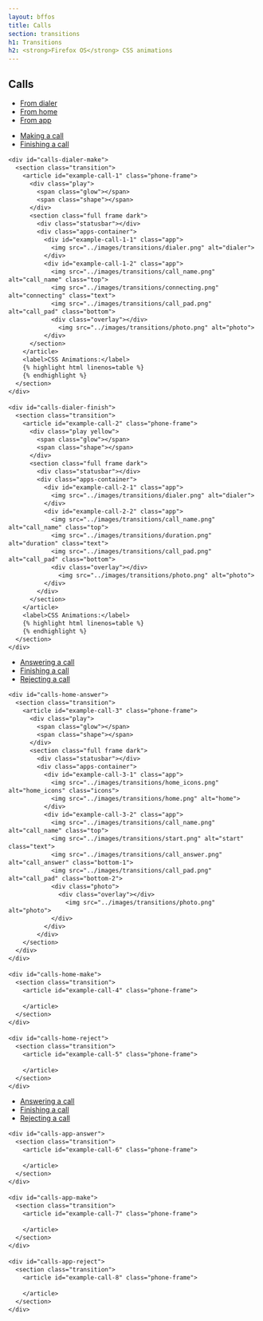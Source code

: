 ```yaml
---
layout: bffos
title: Calls
section: transitions
h1: Transitions
h2: <strong>Firefox OS</strong> CSS animations
---
```


## Calls

<div class="tabs">
  <ul>
    <li><a href="#calls-dialer">From dialer</a></li>
    <li><a href="#calls-home">From home</a></li>
    <li><a href="#calls-app">From app</a></li>
  </ul>

  <div id="calls-dialer" class="tabs">
    <ul>
      <li><a href="#calls-dialer-make">Making a call</a></li>
      <li><a href="#calls-dialer-finish">Finishing a call</a></li>
    </ul>

    <div id="calls-dialer-make">
      <section class="transition">
        <article id="example-call-1" class="phone-frame">
          <div class="play">
            <span class="glow"></span>
            <span class="shape"></span>
          </div>
          <section class="full frame dark">
            <div class="statusbar"></div>
            <div class="apps-container">
              <div id="example-call-1-1" class="app">
                <img src="../images/transitions/dialer.png" alt="dialer">
              </div>
              <div id="example-call-1-2" class="app">
                <img src="../images/transitions/call_name.png" alt="call_name" class="top">
                <img src="../images/transitions/connecting.png" alt="connecting" class="text">
                <img src="../images/transitions/call_pad.png" alt="call_pad" class="bottom">
                <div class="overlay"></div>
                  <img src="../images/transitions/photo.png" alt="photo">
              </div>
          </section>
        </article>
        <label>CSS Animations:</label>
        {% highlight html linenos=table %}
        {% endhighlight %}
      </section>
    </div>

    <div id="calls-dialer-finish">
      <section class="transition">
        <article id="example-call-2" class="phone-frame">
          <div class="play yellow">
            <span class="glow"></span>
            <span class="shape"></span>
          </div>
          <section class="full frame dark">
            <div class="statusbar"></div>
            <div class="apps-container">
              <div id="example-call-2-1" class="app">
                <img src="../images/transitions/dialer.png" alt="dialer">
              </div>
              <div id="example-call-2-2" class="app">
                <img src="../images/transitions/call_name.png" alt="call_name" class="top">
                <img src="../images/transitions/duration.png" alt="duration" class="text">
                <img src="../images/transitions/call_pad.png" alt="call_pad" class="bottom">
                <div class="overlay"></div>
                  <img src="../images/transitions/photo.png" alt="photo">
              </div>
            </div>
          </section>
        </article>
        <label>CSS Animations:</label>
        {% highlight html linenos=table %}
        {% endhighlight %}
      </section>
    </div>
  </div>

  <div id="calls-home" class="tabs">
    <ul>
      <li><a href="#calls-home-answer">Answering a call</a></li>
      <li><a href="#calls-home-finish">Finishing a call</a></li>
      <li><a href="#calls-home-reject">Rejecting a call</a></li>
    </ul>

    <div id="calls-home-answer">
      <section class="transition">
        <article id="example-call-3" class="phone-frame">
          <div class="play">
            <span class="glow"></span>
            <span class="shape"></span>
          </div>
          <section class="full frame dark">
            <div class="statusbar"></div>
            <div class="apps-container">
              <div id="example-call-3-1" class="app">
                <img src="../images/transitions/home_icons.png" alt="home_icons" class="icons">
                <img src="../images/transitions/home.png" alt="home">
              </div>
              <div id="example-call-3-2" class="app">
                <img src="../images/transitions/call_name.png" alt="call_name" class="top">
                <img src="../images/transitions/start.png" alt="start" class="text">
                <img src="../images/transitions/call_answer.png" alt="call_answer" class="bottom-1">
                <img src="../images/transitions/call_pad.png" alt="call_pad" class="bottom-2">
                <div class="photo">
                  <div class="overlay"></div>
                    <img src="../images/transitions/photo.png" alt="photo">
                </div>
              </div>
            </div>
        </section>
      </div>
    </div>

    <div id="calls-home-make">
      <section class="transition">
        <article id="example-call-4" class="phone-frame">

        </article>
      </section>
    </div>

    <div id="calls-home-reject">
      <section class="transition">
        <article id="example-call-5" class="phone-frame">

        </article>
      </section>
    </div>
  </div>

  <div id="calls-app" class="tabs">
    <ul>
      <li><a href="#calls-app-answer">Answering a call</a></li>
      <li><a href="#calls-app-finish">Finishing a call</a></li>
      <li><a href="#calls-app-reject">Rejecting a call</a></li>
    </ul>

    <div id="calls-app-answer">
      <section class="transition">
        <article id="example-call-6" class="phone-frame">

        </article>
      </section>
    </div>

    <div id="calls-app-make">
      <section class="transition">
        <article id="example-call-7" class="phone-frame">

        </article>
      </section>
    </div>

    <div id="calls-app-reject">
      <section class="transition">
        <article id="example-call-8" class="phone-frame">

        </article>
      </section>
    </div>
  </div>
</div>